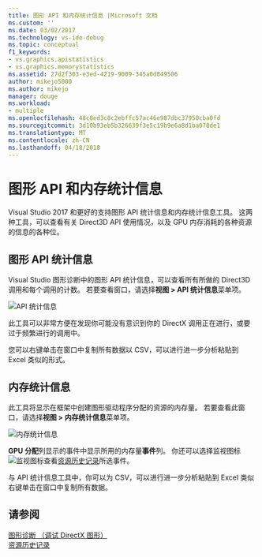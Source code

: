 ```yaml
---
title: 图形 API 和内存统计信息 |Microsoft 文档
ms.custom: ''
ms.date: 03/02/2017
ms.technology: vs-ide-debug
ms.topic: conceptual
f1_keywords:
- vs.graphics.apistatistics
- vs.graphics.memorystatistics
ms.assetid: 27d2f303-e3ed-4219-9009-345a0d849506
author: mikejo5000
ms.author: mikejo
manager: douge
ms.workload:
- multiple
ms.openlocfilehash: 48c8ed3c8c2ebffc57ac46e987dbc37950cba0fd
ms.sourcegitcommit: 3d10b93eb5b326639f3e5c19b9e6a8d1ba078de1
ms.translationtype: MT
ms.contentlocale: zh-CN
ms.lasthandoff: 04/18/2018
---
```

# <a name="graphics-api-and-memory-statistics"></a>图形 API 和内存统计信息
<!-- VERSIONLESS -->
Visual Studio 2017 和更好的支持图形 API 统计信息和内存统计信息工具。  这两种工具，可以查看有关 Direct3D API 使用情况，以及 GPU 内存消耗的各种资源的信息的各种位。

## <a name="graphics-api-statistics"></a>图形 API 统计信息
Visual Studio 图形诊断中的图形 API 统计信息，可以查看所有所做的 Direct3D 调用和每个调用的计数。  若要查看窗口，请选择**视图 > API 统计信息**菜单项。

![API 统计信息](media/gfx_diag_api_statistics.png)

此工具可以非常方便在发现你可能没有意识到你的 DirectX 调用正在进行，或要过于频繁进行的调用中。

您可以右键单击在窗口中复制所有数据以 CSV，可以进行进一步分析粘贴到 Excel 类似的形式。

## <a name="memory-statistics"></a>内存统计信息
此工具将显示在框架中创建图形驱动程序分配的资源的内存量。  若要查看此窗口，请选择**视图 > 内存统计信息**菜单项。

![内存统计信息](media/gfx_diag_memory_statistics.png)

**GPU 分配**列显示的事件中显示所用的内存量**事件**列。  你还可以选择监视图标![监视图标](media/gfx_watch.png)查看[资源历史记录](graphics-event-list.md#resource-history)所选事件。

与 API 统计信息工具中，你可以为 CSV，可以进行进一步分析粘贴到 Excel 类似右键单击在窗口中复制所有数据。

## <a name="see-also"></a>请参阅  
[图形诊断 （调试 DirectX 图形）](visual-studio-graphics-diagnostics.md)   
[资源历史记录](graphics-event-list.md#resource-history)
<!-- /VERSIONLESS -->